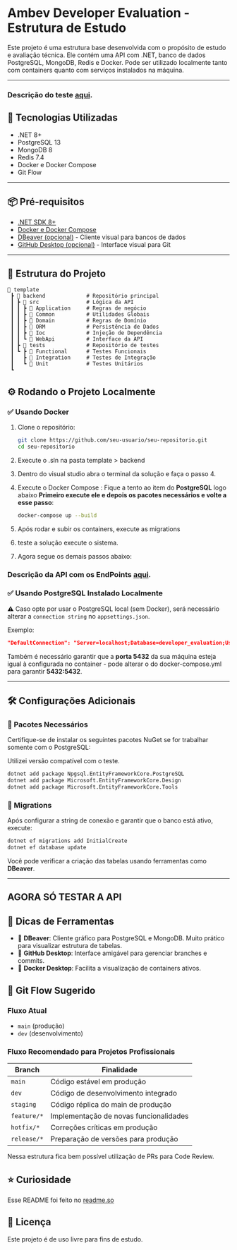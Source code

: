 # Ambev Developer Evaluation - Estrutura de Estudo

Este projeto é uma estrutura base desenvolvida com o propósito de estudo e avaliação técnica. Ele contém uma API com .NET, banco de dados PostgreSQL, MongoDB, Redis e Docker. Pode ser utilizado localmente tanto com containers quanto com serviços instalados na máquina.

---

### Descrição do teste [aqui](.doc/TesteDescription.md).

## 🚀 Tecnologias Utilizadas

- .NET 8+
- PostgreSQL 13
- MongoDB 8
- Redis 7.4
- Docker e Docker Compose
- Git Flow

---
## 📦 Pré-requisitos

- [.NET SDK 8+](https://dotnet.microsoft.com/en-us/download)
- [Docker e Docker Compose](https://www.docker.com/products/docker-desktop/)
- [DBeaver (opcional)](https://dbeaver.io/) - Cliente visual para bancos de dados
- [GitHub Desktop (opcional)](https://desktop.github.com/) - Interface visual para Git

---
## 📌 Estrutura do Projeto
```
📂 template
 ┣ 📂 backend             # Repositório principal
 ┃ ┣ 📂 src               # Lógica da API
 ┃ ┃ ┣ 📂 Application     # Regras de negócio
 ┃ ┃ ┣ 📂 Common          # Utilidades Globais
 ┃ ┃ ┣ 📂 Domain          # Regras de Domínio
 ┃ ┃ ┣ 📂 ORM             # Persistência de Dados
 ┃ ┃ ┣ 📂 Ioc             # Injeção de Dependência
 ┃ ┃ ┗ 📂 WebApi          # Interface da API
 ┃ ┣ 📂 tests             # Repositório de testes
 ┃ ┗ ┣ 📂 Functional      # Testes Funcionais
 ┃   ┣ 📂 Integration     # Testes de Integração
 ┃   ┗ 📂 Unit            # Testes Unitários
 ┗
```

## ⚙️ Rodando o Projeto Localmente

### ✅ Usando Docker

1. Clone o repositório:

   ```bash
   git clone https://github.com/seu-usuario/seu-repositorio.git
   cd seu-repositorio
   ```
2. Execute o .sln na pasta template > backend
3. Dentro do visual studio abra o terminal da solução e faça o passo 4.
4. Execute o Docker Compose : Fique a tento ao item do **PostgreSQL** logo abaixo **Primeiro execute ele e depois os pacotes necessários e volte a esse passo**:

   ```bash
   docker-compose up --build
   ```
5. Após rodar e subir os containers, execute as migrations
6. teste a solução execute o sistema.
7. Agora segue os demais passos abaixo:

### Descrição da API com os EndPoints [aqui](.doc/salesapi.md).

### ✅ Usando PostgreSQL Instalado Localmente

⚠️ Caso opte por usar o PostgreSQL local (sem Docker), será necessário alterar a `connection string` no `appsettings.json`.

Exemplo:
```json
"DefaultConnection": "Server=localhost;Database=developer_evaluation;User Id=sa;Password=sua_senha;TrustServerCertificate=True"
```
Também é necessário garantir que a **porta 5432** da sua máquina esteja igual à configurada no container - pode alterar o do docker-compose.yml para garantir **5432:5432**.

---

## 🛠️ Configurações Adicionais

### 🧩 Pacotes Necessários
Certifique-se de instalar os seguintes pacotes NuGet se for trabalhar somente com o PostgreSQL: 

Utilizei versão compatível com o teste.
```bash
dotnet add package Npgsql.EntityFrameworkCore.PostgreSQL
dotnet add package Microsoft.EntityFrameworkCore.Design 
dotnet add package Microsoft.EntityFrameworkCore.Tools
```
### 📌 Migrations

Após configurar a string de conexão e garantir que o banco está ativo, execute:

```bash
dotnet ef migrations add InitialCreate
dotnet ef database update
```
Você pode verificar a criação das tabelas usando ferramentas como **DBeaver**.

---
## AGORA SÓ TESTAR A API

## 🧠 Dicas de Ferramentas

- 🏦 **DBeaver**: Cliente gráfico para PostgreSQL e MongoDB. Muito prático para visualizar estrutura de tabelas.
- 🐙 **GitHub Desktop**: Interface amigável para gerenciar branches e commits.
- 🐳 **Docker Desktop**: Facilita a visualização de containers ativos.

## 🌱 Git Flow Sugerido

### Fluxo Atual

- `main` (produção)
- `dev` (desenvolvimento)

### Fluxo Recomendado para Projetos Profissionais

| Branch         | Finalidade                                  |
|----------------|---------------------------------------------|
| `main`         | Código estável em produção                  |
| `dev`          | Código de desenvolvimento integrado         |
| `staging`      | Código réplica do main de produção          |
| `feature/*`    | Implementação de novas funcionalidades      |
| `hotfix/*`     | Correções críticas em produção              |
| `release/*`    | Preparação de versões para produção         |

Nessa estrutura fica bem possível utilização de PRs para Code Review.

## ⭐ Curiosidade
Esse README foi feito no [readme.so](https://readme.so/pt/editor)

## 📜 Licença

Este projeto é de uso livre para fins de estudo.



